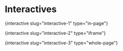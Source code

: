# Interactives

{interactive slug="interactive-1" type="in-page"}

{interactive slug="interactive-2" type="iframe"}

{interactive slug="interactive-3" type="whole-page"}
